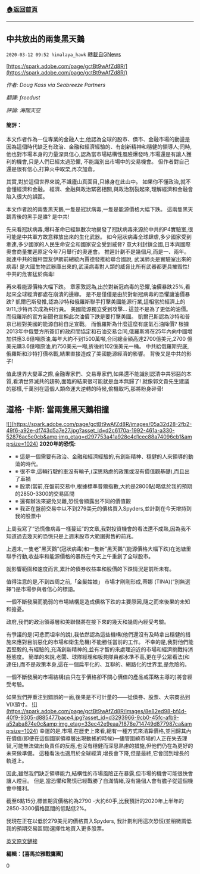 ###  [:house:返回首頁](https://github.com/ourhimalayas/txt)
---

## 中共放出的兩隻黑天鵝
`2020-03-12 09:52 himalaya_hawk` [轉載自GNews](https://gnews.org/zh-hant/139531/)

[https://spark.adobe.com/page/gctBt9wAfZd8R/](https://spark.adobe.com/page/gctBt9wAfZd8R/)

*作者: Doug Kass via Seabreeze Partners*

*翻譯: freedust*

*評論: 海闊天空*

#### 簡評：

本文作者作為一位專業的金融人士,他認為全球的股市、債市、金融市場的動盪是因為這個時代缺乏有政治、金融和經濟經驗的、有創新精神和穩健的領導人;同時,他也對市場本身的力量深具信心,認為當市場結構性風險爆發時,市場還是有讓人獲利的機會,只是人們已經太過恐懼, 不能識別出市場中的交易機會。 但作者對自己還是很有信心,打算火中取栗,再次加倉。

其實,對於這個世界來說,不識廬山真面目,只緣身在此山中。 如果你不懂政治,就不會懂經濟和金融。 經濟、金融與政治緊密相關,與政治割裂起來,理解經濟和金融會陷入很大的誤區。

本文作者說的兩隻黑天鵝,一隻是冠狀病毒,一隻是能源價格大幅下跌。 這兩隻黑天鵝背後的黑手是誰? 是中共!

先來看冠狀病毒,爆料革命已經無數次地揭發了冠狀病毒來源於中共的P4實驗室,很可能是中共軍方故意釋放出來的生化武器。 如今冠狀病毒全球肆虐,多少國家受到牽連,多少國家的人民生命安全和國家安全受到威脅? 意大利封鎖全國,日本與國際奧會商量推遲原定今年7月舉行的奧運會。 推遲計劃不是幾個月,而是一、兩年。 就連中共的鐵杆盟友伊朗前總統內賈德發推給聯合國說, 武漢肺炎是實驗室出來的病毒! 是大國生物武器庫出來的,武漢病毒對人類的威脅比所有武器都更具摧毀性! 中共的危害猛於病毒!

再來看能源價格大幅下跌。 章家敦認為,出於對新冠病毒的恐懼,油價暴跌25%,看起來全球經濟都處在崩潰的邊緣。 是不是僅僅是由於對新冠病毒的恐懼讓油價暴跌? 凱爾巴斯發推,認為沙特和俄羅斯聯手打擊美國能源行業,這相當於經濟上的9/11,沙特再次成為飛行員。 美國能源獨立受到攻擊… 這並不是為了更低的油價。 而俄羅斯的官方新聞也宣稱此次油價下跌是要打擊美國。 凱爾巴斯認為沙特和普京已經對美國的能源自給自足宣戰。 而俄羅斯為什麼這麼有底氣石油降價? 根據2013年中俄雙方所簽訂的政府間協定和石油交易合同,俄羅斯將在25年內向中國增加供應3.6億噸原油,每年大約不到1500萬噸,合同總金額高達2700億美元,2700 億美元購3.6億噸原油,約750美元一噸,折後約102億美元一桶。 中共給俄羅斯兜底,俄羅斯和沙特打價格戰,結果直接造成了美國能源經濟的影響。 背後又是中共的影子!

值此世界大變革之際,金融專家們、交易專家們,如果還不能識別認清中共邪惡的本質,看清世界滅共的趨勢,面臨的結果很可能就是血本無歸了! 就像郭文貴先生建議的那樣,千萬別在這個人類命運大逆轉的時候,偷機取巧,那將粉身碎骨!

## **道格· 卡斯: 當兩隻黑天鵝相撞**
[!\[\](https://spark.adobe.com/page/gctBt9wAfZd8R/images/05a32d28-2fb2-49f6-a92e-df743d5a7e27.jpg?asset_id=d2c6170a-1992-461a-a330-52876ac5e0cb&amp;img_etag=d297753a41a928c4d1cec88a74096cb1&amp;size=1024)](https://spark.adobe.com/page/gctBt9wAfZd8R/images/05a32d28-2fb2-49f6-a92e-df743d5a7e27.jpg?asset_id=d2c6170a-1992-461a-a330-52876ac5e0cb&amp;img_etag=d297753a41a928c4d1cec88a74096cb1&amp;size=1024)
**2020年的恐慌:**

- ※ 這是一個需要有政治、金融和經濟經驗的,有創新精神、穩健的人來領導的動蕩的時代。
- ※ 很不幸,這輛行駛的車沒有輪子,(深思熟慮的政策或沒有價值觀基礎),而且出了車禍
- ※ 股票(當前,在盤前交易中,根據標準普爾指數,大約是2800點)略低於我的預期的2850-3300的交易區間
- ※ 還有辦法來避免災難,恐慌會顯露出不同的價值觀
- ※ 我正在盤前交易中以不到279美元的價格買入Spyders,並計劃在今天增持到我的股票中


上周我寫了”恐慌像病毒一樣蔓延”的文章,我對投資機會的看法還不成熟,因為我不知道過去幾天的恐慌只是上週末股市大範圍拋售的前兆。

上週末,一隻老”黑天鵝”(冠狀病毒)和一隻新”黑天鵝”(能源價格大幅下跌)在池塘里聯手行動,收益率和能源價格的暴跌在今天上午重創了全球股市。

就影響範圍和速度而言,累計的債券收益率和股價的下跌情況是前所未有。

值得注意的是,不到四周之前,「金髮姑娘」 市場才剛剛形成,蒂娜 (TINA)(“別無選擇”)是市場參與者信心的標語。

一個不斷發展而脆弱的市場結構是造成價格下跌的主要原因,隨之而來後果的未知和擔憂。

政府,我們的政治領導層和美聯儲將在接下來的幾天和幾周內經受考驗。

有爭議的是(可悲而坦率的說),我依然認為這些機構(他們還沒有及時拿出穩健的措施來應對目前惡化的市場和衛生危機)不能勝任當前的工作。 不幸的是,我對他們能否堅毅的,有經驗的,充滿創新精神的,並有才智的來處理迫近的市場和經濟挑戰持消極態度。 簡單的來說,老闆、球隊經理和板凳隊員都水準不高,更在乎公眾看法(和連任),而不是政策本身,這在一個扁平化的、互聯的、網路化的世界里,是危險的。

一個不斷發展的市場結構(由只在乎價格卻不關心價值的產品或策略主導的)將會經受考驗。

如果我們押重注到錯誤的一面,後果是不可計量的——從債券、股票、大宗商品到VIX頭寸。
[!\[\](https://spark.adobe.com/page/gctBt9wAfZd8R/images/8e82ed98-bf4d-40f9-9305-d885477bace4.jpg?asset_id=d3293966-9cb0-45fc-afb9-a52aba874e0c&amp;img_etag=33ec42e9eaa7f878e714749d877987ca&amp;size=1024)](https://spark.adobe.com/page/gctBt9wAfZd8R/images/8e82ed98-bf4d-40f9-9305-d885477bace4.jpg?asset_id=d3293966-9cb0-45fc-afb9-a52aba874e0c&amp;img_etag=33ec42e9eaa7f878e714749d877987ca&amp;size=1024)
幸運的是,市場,在歷史上來看,總有一種方式來清算價格,並回歸其內在價值(即便在這個國家領導層出現動搖的時候)—儘管圍繞市場的人正在失去理智,可能無法做出負責任的反應,也沒有穩健而深思熟慮的措施,但他們仍在為更好的未來做準備。 這種看法也適用於全球經濟,增長會下降,但是最終,它會回到增長的軌道上。

因此,雖然我們缺乏領導能力,結構性的市場風險正在暴露,但市場的機會可能很快會讓人瞠目。 但是,當恐懼和驚慌已經戰勝了自滿情緒,沒有幾個人會有膽子從這個機會中獲利。

截至6點15分,標普期貨價格約為2790 -大約60手,比我預計的2020年上半年的2850-3300價格區間的低點低2%。

我現在正在以低於279美元的價格買入Spyders, 我計劃利用這次恐慌(並稍微調低我的預期交易區間)選擇性地買入更多股票。

[英文原文鏈接](https://www.zerohedge.com/markets/doug-kass-when-two-black-swans-collide)

**編輯：【喜馬拉雅戰鷹團】**

0
